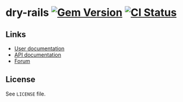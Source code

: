 <!--- This file is synced from hanakai-rb/repo-sync -->

[rubygem]: https://rubygems.org/gems/dry-rails
[actions]: https://github.com/dry-rb/dry-rails/actions

# dry-rails [![Gem Version](https://badge.fury.io/rb/dry-rails.svg)][rubygem] [![CI Status](https://github.com/dry-rb/dry-rails/workflows/CI/badge.svg)][actions]

## Links

- [User documentation](https://dry-rb.org/gems/dry-rails)
- [API documentation](http://rubydoc.info/gems/dry-rails)
- [Forum](https://discourse.dry-rb.org)

## License

See `LICENSE` file.

